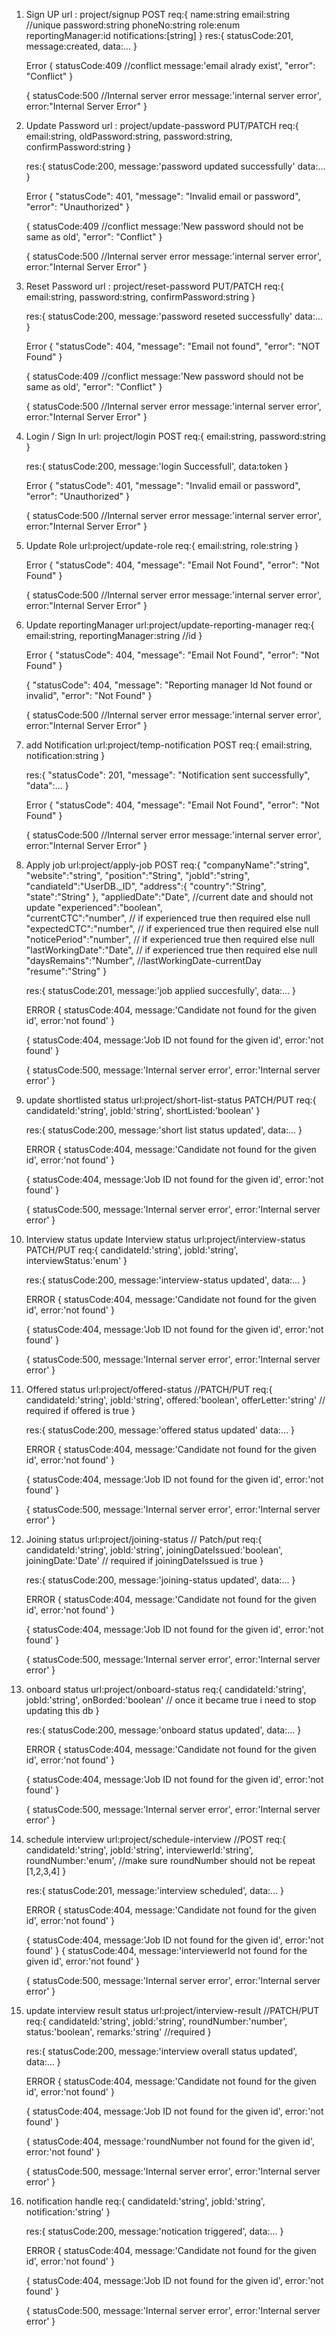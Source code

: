 1.  Sign UP
    url : project/signup POST
    req:{
    name:string
    email:string //unique
    password:string
    phoneNo:string
    role:enum
    reportingManager:id
    notifications:[string]
    }
    res:{
    statusCode:201,
    message:created,
    data:...
    }

    Error
    {
    statusCode:409 //conflict
    message:'email alrady exist',
    "error": "Conflict"
    }

    {
    statusCode:500 //Internal server error
    message:'internal server error',
    error:"Internal Server Error"
    }

2.  Update Password
    url : project/update-password PUT/PATCH
    req:{
    email:string,
    oldPassword:string,
    password:string,
    confirmPassword:string
    }

    res:{
    statusCode:200,
    message:'password updated successfully'
    data:...
    }

    Error
    {
    "statusCode": 401,
    "message": "Invalid email or password",
    "error": "Unauthorized"
    }

    {
    statusCode:409 //conflict
    message:'New password should not be same as old',
    "error": "Conflict"
    }

    {
    statusCode:500 //Internal server error
    message:'internal server error',
    error:"Internal Server Error"
    }

3.  Reset Password
    url : project/reset-password PUT/PATCH
    req:{
    email:string,
    password:string,
    confirmPassword:string
    }

    res:{
    statusCode:200,
    message:'password reseted successfully'
    data:...
    }

    Error
    {
    "statusCode": 404,
    "message": "Email not found",
    "error": "NOT Found"
    }

    {
    statusCode:409 //conflict
    message:'New password should not be same as old',
    "error": "Conflict"
    }

    {
    statusCode:500 //Internal server error
    message:'internal server error',
    error:"Internal Server Error"
    }

4.  Login / Sign In
    url: project/login POST
    req:{
    email:string,
    password:string
    }

    res:{
    statusCode:200,
    message:'login Successfull',
    data:token
    }

    Error
    {
    "statusCode": 401,
    "message": "Invalid email or password",
    "error": "Unauthorized"
    }

    {
    statusCode:500 //Internal server error
    message:'internal server error',
    error:"Internal Server Error"
    }

5.  Update Role
    url:project/update-role
    req:{
    email:string,
    role:string
    }

    Error
    {
    "statusCode": 404,
    "message": "Email Not Found",
    "error": "Not Found"
    }

    {
    statusCode:500 //Internal server error
    message:'internal server error',
    error:"Internal Server Error"
    }

6.  Update reportingManager
    url:project/update-reporting-manager
    req:{
    email:string,
    reportingManager:string //id
    }

    Error
    {
    "statusCode": 404,
    "message": "Email Not Found",
    "error": "Not Found"
    }

    {
    "statusCode": 404,
    "message": "Reporting manager Id Not found or invalid",
    "error": "Not Found"
    }

    {
    statusCode:500 //Internal server error
    message:'internal server error',
    error:"Internal Server Error"
    }

7.  add Notification
    url:project/temp-notification POST
    req:{
    email:string,
    notification:string
    }

    res:{
    "statusCode": 201,
    "message": "Notification sent successfully",
    "data":...
    }

    Error
    {
    "statusCode": 404,
    "message": "Email Not Found",
    "error": "Not Found"
    }

    {
    statusCode:500 //Internal server error
    message:'internal server error',
    error:"Internal Server Error"
    }

8.  Apply job
    url:project/apply-job POST
    req:{
    "companyName":"string",
    "website":"string",
    "position":"String",
    "jobId":"string",
    "candiateId":"UserDB.\_ID",
    "address":{
    "country":"String",
    "state":"String"
    },
    "appliedDate":"Date", //current date and should not update
    "experienced":"boolean",  
     "currentCTC":"number", // if experienced true then required else null
    "expectedCTC":"number", // if experienced true then required else null
    "noticePeriod":"number", // if experienced true then required else null
    "lastWorkingDate":"Date", // if experienced true then required else null
    "daysRemains":"Number", //lastWorkingDate-currentDay
    "resume":"String"
    }

       <!-- "shortListed":"boolean",
       "interviewStatus":"enum", //[todo,inprogress,done] default todo // it can be change from todo if shortListed is true else todo only
       "offered":"boolean", // it can true after interviewStatus becomes done else it always false
       "offerLetter":"string", // required when offered is true
       "joiningDateIssued":"boolean", // it can true after offered becomes true else it always false
       "joiningDate":"Date", // required when joiningDateIssued is true
       "onBorded":"boolean", // if this got true then no more changes here -->

    res:{
    statusCode:201,
    message:'job applied succesfully',
    data:...
    }

    ERROR
    {
    statusCode:404,
    message:'Candidate not found for the given id',
    error:'not found'
    }

    {
    statusCode:404,
    message:'Job ID not found for the given id',
    error:'not found'
    }

    {
    statusCode:500,
    message:'Internal server error',
    error:'Internal server error'
    }

9.  update shortlisted status
    url:project/short-list-status PATCH/PUT
    req:{
    candidateId:'string',
    jobId:'string',
    shortListed:'boolean'
    }

    res:{
    statusCode:200,
    message:'short list status updated',
    data:...
    }

    ERROR
    {
    statusCode:404,
    message:'Candidate not found for the given id',
    error:'not found'
    }

    {
    statusCode:404,
    message:'Job ID not found for the given id',
    error:'not found'
    }

    {
    statusCode:500,
    message:'Internal server error',
    error:'Internal server error'
    }

10. Interview status
    update Interview status
    url:project/interview-status PATCH/PUT
    req:{
    candidateId:'string',
    jobId:'string',
    interviewStatus:'enum'
    }

    res:{
    statusCode:200,
    message:'interview-status updated',
    data:...
    }

    ERROR
    {
    statusCode:404,
    message:'Candidate not found for the given id',
    error:'not found'
    }

    {
    statusCode:404,
    message:'Job ID not found for the given id',
    error:'not found'
    }

    {
    statusCode:500,
    message:'Internal server error',
    error:'Internal server error'
    }

11. Offered status
    url:project/offered-status //PATCH/PUT
    req:{
    candidateId:'string',
    jobId:'string',
    offered:'boolean',
    offerLetter:'string' // required if offered is true
    }

    res:{
    statusCode:200,
    message:'offered status updated'
    data:...
    }

    ERROR
    {
    statusCode:404,
    message:'Candidate not found for the given id',
    error:'not found'
    }

    {
    statusCode:404,
    message:'Job ID not found for the given id',
    error:'not found'
    }

    {
    statusCode:500,
    message:'Internal server error',
    error:'Internal server error'
    }

12. Joining status
    url:project/joining-status // Patch/put
    req:{
    candidateId:'string',
    jobId:'string',
    joiningDateIssued:'boolean',
    joiningDate:'Date' // required if joiningDateIssued is true
    }

    res:{
    statusCode:200,
    message:'joining-status updated',
    data:...
    }

    ERROR
    {
    statusCode:404,
    message:'Candidate not found for the given id',
    error:'not found'
    }

    {
    statusCode:404,
    message:'Job ID not found for the given id',
    error:'not found'
    }

    {
    statusCode:500,
    message:'Internal server error',
    error:'Internal server error'
    }

13. onboard status
    url:project/onboard-status
    req:{
    candidateId:'string',
    jobId:'string',
    onBorded:'boolean' // once it became true i need to stop updating this db
    }

    res:{
    statusCode:200,
    message:'onboard status updated',
    data:...
    }

    ERROR
    {
    statusCode:404,
    message:'Candidate not found for the given id',
    error:'not found'
    }

    {
    statusCode:404,
    message:'Job ID not found for the given id',
    error:'not found'
    }

    {
    statusCode:500,
    message:'Internal server error',
    error:'Internal server error'
    }

14. schedule interview
    url:project/schedule-interview //POST
    req:{
    candidateId:'string',
    jobId:'string',
    interviewerId:'string',
    roundNumber:'enum', //make sure roundNumber should not be repeat [1,2,3,4]
    }

    res:{
    statusCode:201,
    message:'interview scheduled',
    data:...
    }

    ERROR
    {
    statusCode:404,
    message:'Candidate not found for the given id',
    error:'not found'
    }

    {
    statusCode:404,
    message:'Job ID not found for the given id',
    error:'not found'
    }
    {
    statusCode:404,
    message:'interviewerId not found for the given id',
    error:'not found'
    }

    {
    statusCode:500,
    message:'Internal server error',
    error:'Internal server error'
    }

15. update interview result status
    url:project/interview-result //PATCH/PUT
    req:{
    candidateId:'string',
    jobId:'string',
    roundNumber:'number',
    status:'boolean',
    remarks:'string' //required
    }

    res:{
    statusCode:200,
    message:'interview overall status updated',
    data:...
    }

    ERROR
    {
    statusCode:404,
    message:'Candidate not found for the given id',
    error:'not found'
    }

    {
    statusCode:404,
    message:'Job ID not found for the given id',
    error:'not found'
    }

    {
    statusCode:404,
    message:'roundNumber not found for the given id',
    error:'not found'
    }

    {
    statusCode:500,
    message:'Internal server error',
    error:'Internal server error'
    }

16. notification handle
    req:{
    candidateId:'string',
    jobId:'string',
    notification:'string'
    }

    res:{
    statusCode:200,
    message:'notication triggered',
    data:...
    }

    ERROR
    {
    statusCode:404,
    message:'Candidate not found for the given id',
    error:'not found'
    }

    {
    statusCode:404,
    message:'Job ID not found for the given id',
    error:'not found'
    }

    {
    statusCode:500,
    message:'Internal server error',
    error:'Internal server error'
    }
